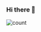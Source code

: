 ### Hi there 👋

![count](https://github-readme-stats.vercel.app/api?username=tiega&count_private=true&show_icons=true&theme=dark)
